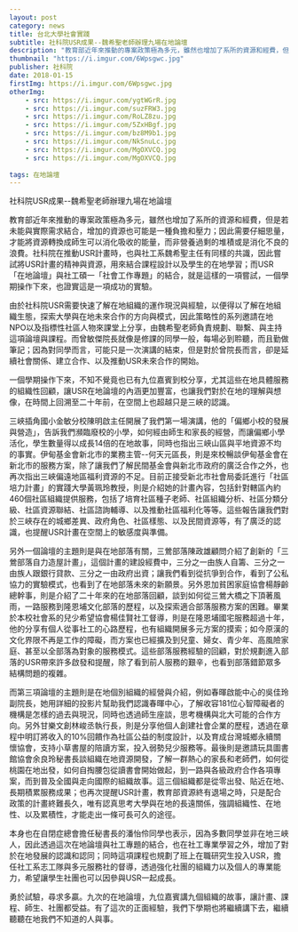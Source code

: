 ```yaml
---
layout: post
category: news
title: 台北大學社會實踐
subtitle: 社科院USR成果--魏希聖老師辦理九場在地論壇
description: "教育部近年來推動的專案政策極為多元，雖然也增加了系所的資源和經費，但是若未能與實際需求結合，增加的資源也可能是一種負擔和壓力..."
thumbnail: "https://i.imgur.com/6Wpsgwc.jpg"
publisher: 社科院
date: 2018-01-15
firstImg: https://i.imgur.com/6Wpsgwc.jpg
otherImg:
    - src: https://i.imgur.com/ygtWGrR.jpg
    - src: https://i.imgur.com/suzFRW3.jpg
    - src: https://i.imgur.com/RoLZ8zu.jpg
    - src: https://i.imgur.com/5ZxHBgf.jpg
    - src: https://i.imgur.com/bz8M9b1.jpg
    - src: https://i.imgur.com/NkSnuLc.jpg
    - src: https://i.imgur.com/MgOXVCQ.jpg
    - src: https://i.imgur.com/MgOXVCQ.jpg
   
tags: 在地論壇
---
```


社科院USR成果--魏希聖老師辦理九場在地論壇

教育部近年來推動的專案政策極為多元，雖然也增加了系所的資源和經費，但是若未能與實際需求結合，增加的資源也可能是一種負擔和壓力；因此需要仔細思量，才能將資源轉換成師生可以消化吸收的能量，而非營養過剩的堆積或是消化不良的浪費。社科院在推動USR計畫時，也與社工系魏希聖主任有同樣的共識，因此嘗試將USR計畫的精神與資源，用來結合課程設計以及學生的在地學習；而USR「在地論壇」與社工碩一「社會工作專題」的結合，就是這樣的一項嘗試，一個學期操作下來，也證實這是一項成功的實驗。


由於社科院USR需要快速了解在地組織的運作現況與經驗，以便得以了解在地組織生態，探索大學與在地未來合作的方向與模式，因此策略性的系列邀請在地NPO以及指標性社區人物來課堂上分享，由魏希聖老師負責規劃、聯繫、與主持這項論壇與課程。而曾敏傑院長就像是修課的同學一般，每場必到聆聽，而且勤做筆記；因為對同學而言，可能只是一次演講的結束，但是對於曾院長而言，卻是延續社會關係、建立合作、以及推動USR未來合作的開始。

一個學期操作下來，不知不覺竟也已有九位嘉賓到校分享，尤其這些在地具體服務的組織性回顧，讓USR在地論壇的內涵更加豐富，也讓我們對於在地的理解與想像，在時間上回溯至二十年前，在空間上也超越只是三峽的認識。

三峽插角國小金敏分校陳明啟主任開展了我們第一場演講，他的「偏鄉小校的發展與營造」，告訴我們瀕臨廢校的小學，如何經由師生和家長的經營，而讓偏鄉小學活化，學生數量得以成長14倍的在地故事，同時也指出三峽山區與平地資源不均的事實。伊甸基金會新北市的業務主管--何天元區長，則是來校暢談伊甸基金會在新北市的服務方案，除了讓我們了解民間基金會與新北市政府的廣泛合作之外，也再次指出三峽偏遠地區福利資源的不足。目前正接受新北市社會局委託進行「社區培力計畫」的實踐大學黃珮玲教授，則是介紹她的計畫內容，包括針對轄區內約460個社區組織提供服務，包括了培育社區種子老師、社區組織分析、社區分類分級、社區資源聯結、社區諮詢輔導、以及推動社區福利化等等。這些報告讓我們對於三峽存在的城鄉差異、政府角色、社區樣態、以及民間資源等，有了廣泛的認識，也提醒USR計畫在空間上的敏感度與準備。

另外一個論壇的主題則是與在地部落有關，三鶯部落陳政雄顧問介紹了創新的「三鶯部落自力造屋計畫」，這個計畫的建設經費中，三分之一由族人自籌、三分之一由族人跟銀行貸款、三分之一由政府出資；讓我們看到從抗爭到合作，看到了公私協力的實驗模式，也看到了在地部落未來的新願景。另外恩加貧困家庭協會楊靜齡總幹事，則是介紹了二十年來的在地部落回顧，談到如何從三鶯大橋之下頂著風雨，一路服務到隆恩埔文化部落的歷程，以及探索適合部落服務方案的困難。畢業於本校社會系的兒少希望協會楊佳賢社工督導，則是在隆恩埔國宅服務超過十年，他的分享有個人從事社工的心路歷程，也有組織開展多元方案的摸索；如今原漢的文化界限不再是工作的障礙，而方案也已經擴及到兒童、婦女、青少年、高風險家庭、甚至以全部落為對象的服務模式。這些部落服務經驗的回顧，對於規劃進入部落的USR帶來許多啟發和提醒，除了看到前人服務的艱辛，也看到部落錯節眾多結構問題的複雜。

而第三項論壇的主題則是在地個別組織的經營與介紹，例如春暉啟能中心的吳佳玲副院長，她用詳細的投影片幫助我們認識春暉中心，了解收容181位心智障礙者的機構是怎樣的過去與現況，同時也透過師生座談，思考機構與北大可能的合作方向。另外甘樂文創林峻丞執行長，則是分享他個人創建社會企業的歷程，透過在章程中明訂將收入的10%回饋作為社區公益的制度設計，以及育成台灣城鄉永續關懷協會，支持小草書屋的陪讀方案，投入弱勢兒少服務等。最後則是邀請玩具圖書館協會余良玲秘書長談組織在地資源開發，了解一群熱心的家長和老師們，如何從桃園在地出發，如何自掏腰包從讀書會開始做起，到一路與各級政府合作各項專案，而到普及全國與走向國際的組織故事。這三個組織都是從零出發、貼近在地、長期積累服務成果；也再次提醒USR計畫，教育部資源終有退場之時，只是配合政策的計畫終難長久，唯有認真思考大學與在地的長遠關係，強調組織性、在地性、以及累積性，才能走出一條可長可久的途徑。

本身也在自閉症總會擔任秘書長的潘怡伶同學也表示，因為多數同學並非在地三峽人，因此透過這次在地論壇與社工專題的結合，也在社工專業學習之外，增加了對於在地發展的認識和認同；同時這項課程也規劃了班上在職研究生投入USR，擔任社工系志工隊與多元服務社的督導，透過強化社團的組織力以及個人的專業能力，希望讓學生社團也可以因參與USR一起成長。

勇於試驗，尋求多贏。九次的在地論壇，九位嘉賓講九個組織的故事，讓計畫、課程、師生、社團都受益。有了這次的正面經驗，我們下學期也將繼續講下去，繼續聽聽在地我們不知道的人與事。